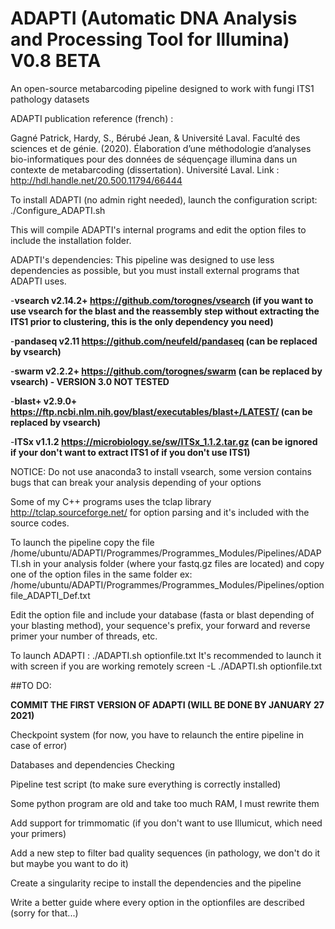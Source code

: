 # ADAPTI (Automatic DNA Analysis and Processing Tool for Illumina) V0.8 BETA
An open-source metabarcoding pipeline designed to work with fungi ITS1 pathology datasets


ADAPTI publication reference (french) :

Gagné Patrick, Hardy, S., Bérubé Jean, & Université Laval. Faculté des sciences et de génie. (2020). 
Élaboration d’une méthodologie d’analyses bio-informatiques pour des données de séquençage illumina dans un contexte de metabarcoding (dissertation). 
Université Laval.
Link : http://hdl.handle.net/20.500.11794/66444

To install ADAPTI (no admin right needed), launch the configuration script:
./Configure_ADAPTI.sh

This will compile ADAPTI's internal programs and edit the option files to include the installation folder.

ADAPTI's dependencies:
This pipeline was designed to use less dependencies as possible, but you must install external programs that ADAPTI uses.

-**vsearch v2.14.2+ https://github.com/torognes/vsearch (if you want to use vsearch for the blast and the reassembly step without extracting the ITS1 prior to clustering, this is the only dependency you need)**

-**pandaseq v2.11 https://github.com/neufeld/pandaseq (can be replaced by vsearch)**

-**swarm v2.2.2+ https://github.com/torognes/swarm (can be replaced by vsearch) - VERSION 3.0 NOT TESTED**

-**blast+ v2.9.0+ https://ftp.ncbi.nlm.nih.gov/blast/executables/blast+/LATEST/ (can be replaced by vsearch)**

-**ITSx v1.1.2 https://microbiology.se/sw/ITSx_1.1.2.tar.gz (can be ignored if your don't want to extract ITS1 of if you don't use ITS1)**

NOTICE: Do not use anaconda3 to install vsearch, some version contains bugs that can break your analysis depending of your options

Some of my C++ programs uses the tclap library http://tclap.sourceforge.net/ for option parsing and it's included with the source codes.

To launch the pipeline copy the file /home/ubuntu/ADAPTI/Programmes/Programmes_Modules/Pipelines/ADAPTI.sh in your analysis folder (where your fastq.gz files are located)
and copy one of the option files in the same folder ex: /home/ubuntu/ADAPTI/Programmes/Programmes_Modules/Pipelines/optionfile_ADAPTI_Def.txt

Edit the option file and include your database (fasta or blast depending of your blasting method), your sequence's prefix, your forward and reverse primer your number of threads, etc.

To launch ADAPTI :
./ADAPTI.sh optionfile.txt
It's recommended to launch it with screen if you are working remotely
screen -L ./ADAPTI.sh optionfile.txt


##TO DO:

**COMMIT THE FIRST VERSION OF ADAPTI (WILL BE DONE BY JANUARY 27 2021)**

Checkpoint system (for now, you have to relaunch the entire pipeline in case of error)

Databases and dependencies Checking

Pipeline test script (to make sure everything is correctly installed)

Some python program are old and take too much RAM, I must rewrite them

Add support for trimmomatic (if you don't want to use Illumicut, which need your primers)

Add a new step to filter bad quality sequences (in pathology, we don't do it but maybe you want to do it)

Create a singularity recipe to install the dependencies and the pipeline

Write a better guide where every option in the optionfiles are described (sorry for that...)
